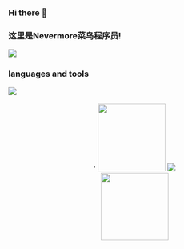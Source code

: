 ### Hi there 👋

### 这里是Nevermore菜鸟程序员!
<img src="https://camo.githubusercontent.com/e2fed45eeddf5c4e8af379d928f6c2da3617a343291af1763c6af7bab347e431/68747470733a2f2f63646e2e6a7364656c6976722e6e65742f67682f73756e3032323553554e2f73756e3032323553554e2f6173736574732f696d616765732f69636f6e2e706e67">

### languages and tools
<img src="https://skillicons.dev/icons?i=html,css,js,ts,vue,nodejs,express,git,vite,vscode,java,spring,mysql,idea" />
<br /><br />


<div align="center"> '
<img height="135px" src="https://github-readme-stats.vercel.app/api?username=xumingyu2018&hide_title=true&show_icons=true&theme=radical" /> 
<img src="https://github-readme-stats.vercel.app/api/top-langs/?username=xumingyu2018&hide_title=true&layout=compact&langs_count=6&text_color=000&icon_color=fff&card_width=380" />
</div>


<div align="center"> 
  <img height="135px" src="https://github-readme-streak-stats.herokuapp.com/?user=xumingyu2018&card_width=1106" /> 
</div>
